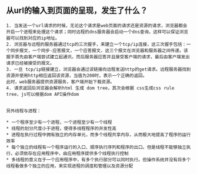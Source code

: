 ## 从url的输入到页面的呈现，发生了什么？

	1. 当发送一个url请求的时候，无论这个请求是web页面的请求还是资源的请求，浏览器都会开启一个进程来处理这个请求；同时远程的dns服务器会启动一个dns查询，这样可以保证浏览器可以找到对应的ip地址。
	2. 浏览器与远程的服务器通过tcp的三次握手，来建立一个tcp/ip连接，这三次握手包括：一个同步报文，一个同步-应答报文，一个应答报文，这三个报文在浏览器和服务器之间传递。该握手首先由客户端尝试建立起通讯，而后服务器应答并且接受客户端的请求，最后由客户端发出 请求已经被接受的报文。
	3. 一旦 tcp/ip链接建立，浏览器会通过该链接向远程发送http的get请求。远程服务器找到资源并使用http相应返回该资源，当值为200时，表示一个正确的返回。
	此时，web服务器提供资源服务，客户端开始下载资源。
	4. 请求返回后浏览器会解析html 生成 dom tree，其次会根据 css生成css rule tree，js可以根据dom API操作dom


	另外线程与进程：

	* 一个程序至少有一个进程，一个进程至少有一个线程
	* 线程的划分尺度小于进程，使得多线程程序的并发性高
	* 进程在执行过程中拥有独立的内存单元，而多个线程共享内存，从而极大地提高了程序的运行效率
	* 每个独立的线程有一个程序运行的入口、顺序执行序列和程序的出口。但是线程不能够独立执行，必须依存在应用程序中，由应用程序提供多个线程执行控制
	* 多线程的意义在于一个应用程序中，有多个执行部分可以同时执行。但操作系统并没有将多个线程看做多个独立的应用，来实现进程的调度和管理以及资源分配